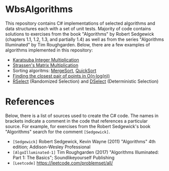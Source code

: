 # WbsAlgorithms

This repository contains C# implementations of selected algorithms and data structures each with a set of unit tests. Majority of code
contains solutions to exercises from the book "Algorithms" by Robert Sedgewick (chapters 1.1, 1.2, 1.3, and partially 1.4) as well as
from the series "Algorithms Illuminated" by Tim Roughgarden. Below, there are a few examples of algorithms implemented in this
repository:

* [Karatsuba Integer Multiplication](./WbsAlgorithms/Arithmetics/IntegerMultiplication.cs)
* [Strassen's Matrix Multiplication](./WbsAlgorithms/Arithmetics/MatrixMultiplication.cs)
* Sorting algoritms: [MergeSort](./WbsAlgorithms/Sorting/MergeSort.cs), [QuickSort](./WbsAlgorithms/Sorting/QuickSort.cs)
* [Finding the closest pair of points in O(n&#183;log(n))](./WbsAlgorithms/PairMinMax/ClosestPair2D.cs)
* [RSelect](./WbsAlgorithms/Searching/RSelect.cs) (Randomized Selection) and [DSelect](./WbsAlgorithms/Searching/DSelect.cs) (Deterministic Selection)


# References

Below, there is a list of sources used to create the C# code. The names in brackets indicate a comment in the code that references 
a particular source. For example, for exercises from the Robert Sedgewick's book "Algorithms" search for the comment ``[Sedgewick]``.

- ``[Sedgewick]`` Robert Sedgewick, Kevin Wayne (2011) "Algorithms" 4th edition; Addison-Wesley Professional
- ``[AlgoIlluminated-1]`` Tim Roughgarden (2017) "Algorithms Illuminated: Part 1: The Basics"; Soundlikeyourself Publishing
- ``[Leetcode]`` https://leetcode.com/problemset/all/




